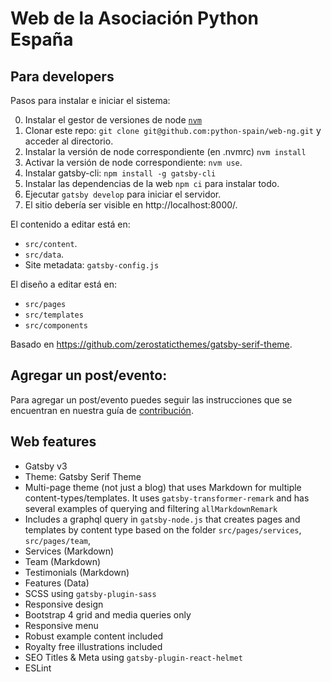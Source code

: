 # Web de la Asociación Python España

## Para developers

Pasos para instalar e iniciar el sistema:

0. Instalar el gestor de versiones de node [`nvm`](https://github.com/nvm-sh/nvm)
1. Clonar este repo: `git clone git@github.com:python-spain/web-ng.git` y acceder al directorio.
2. Instalar la versión de node correspondiente (en .nvmrc) `nvm install`
3. Activar la versión de node correspondiente: `nvm use`.
4. Instalar gatsby-cli: `npm install -g gatsby-cli`
5. Instalar las dependencias de la web `npm ci` para instalar todo.
6. Ejecutar `gatsby develop` para iniciar el servidor.
7. El sitio debería ser visible en http://localhost:8000/.

El contenido a editar está en:

-   `src/content`.
-   `src/data`.
-   Site metadata: `gatsby-config.js`

El diseño a editar está en:

-   `src/pages`
-   `src/templates`
-   `src/components`

Basado en https://github.com/zerostaticthemes/gatsby-serif-theme.

## Agregar un post/evento:

Para agregar un post/evento puedes seguir las instrucciones que se encuentran en nuestra guía de [contribución](https://github.com/python-spain/web-ng/blob/main/CONTRIBUTING.md).

## Web features

-   Gatsby v3
-   Theme: Gatsby Serif Theme
-   Multi-page theme (not just a blog) that uses Markdown for multiple content-types/templates. It uses `gatsby-transformer-remark` and has several examples of querying and filtering `allMarkdownRemark`
-   Includes a graphql query in `gatsby-node.js` that creates pages and templates by content type based on the folder `src/pages/services`, `src/pages/team`,
-   Services (Markdown)
-   Team (Markdown)
-   Testimonials (Markdown)
-   Features (Data)
-   SCSS using `gatsby-plugin-sass`
-   Responsive design
-   Bootstrap 4 grid and media queries only
-   Responsive menu
-   Robust example content included
-   Royalty free illustrations included
-   SEO Titles & Meta using `gatsby-plugin-react-helmet`
-   ESLint
